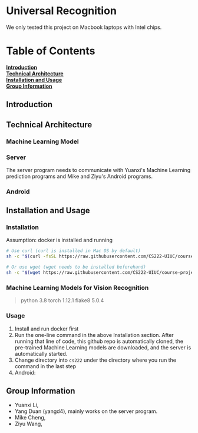 # Universal Recognition
We only tested this project on Macbook laptops with Intel chips.

# Table of Contents
**[Introduction](#Introduction)**<br>
**[Technical Architecture](#Technical-Architecture)**<br>
**[Installation and Usage](#Installation-and-Usage)**<br>
**[Group Information](#Group-Information)**<br>

## Introduction



## Technical Architecture
### Machine Learning Model

### Server
The server program needs to communicate with Yuanxi's Machine Learning prediction programs and Mike and Ziyu's Android programs.

### Android


## Installation and Usage
### Installation
Assumption: docker is installed and running
```bash
# Use curl (curl is installed in Mac OS by default)
sh -c "$(curl -fsSL https://raw.githubusercontent.com/CS222-UIUC/course-project-group-40/main/backend/install.sh)"
```
```bash
# Or use wget (wget needs to be installed beforehand)
sh -c "$(wget https://raw.githubusercontent.com/CS222-UIUC/course-project-group-40/main/backend/install.sh -O -)"
```

### Machine Learning Models for Vision Recognition
>python 3.8
>torch 1.12.1
>flake8 5.0.4

### Usage
1. Install and run docker first
2. Run the one-line command in the above Installation section. After running that line of code, this github repo is automatically cloned, the pre-trained Machine Learning models are downloaded, and the server is automatically started.
3. Change directory into `cs222` under the directory where you run the command in the last step
4. Android: 


## Group Information
- Yuanxi Li, 
- Yang Duan (yangd4), mainly works on the server program. 
- Mike Cheng, 
- Ziyu Wang,

